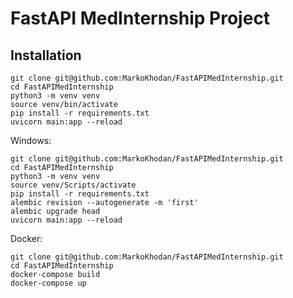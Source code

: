 # FastAPI MedInternship Project

## Installation 

```shell
git clone git@github.com:MarkoKhodan/FastAPIMedInternship.git
cd FastAPIMedInternship
python3 -m venv venv
source venv/bin/activate
pip install -r requirements.txt
uvicorn main:app --reload
```

Windows:
```shell
git clone git@github.com:MarkoKhodan/FastAPIMedInternship.git
cd FastAPIMedInternship
python3 -m venv venv
source venv/Scripts/activate
pip install -r requirements.txt
alembic revision --autogenerate -m 'first' 
alembic upgrade head
uvicorn main:app --reload
  ```

Docker:
```shell
git clone git@github.com:MarkoKhodan/FastAPIMedInternship.git
cd FastAPIMedInternship
docker-compose build
docker-compose up
```
